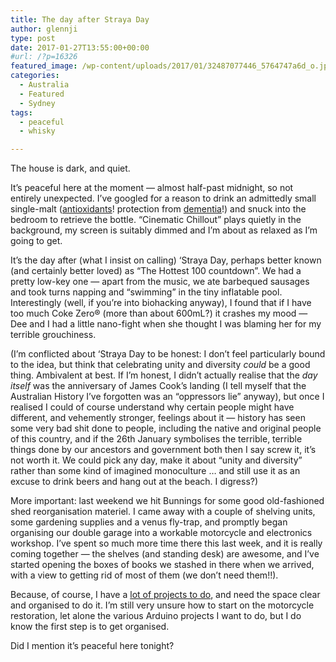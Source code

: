 ```yaml
---
title: The day after Straya Day
author: glennji
type: post
date: 2017-01-27T13:55:00+00:00
#url: /?p=16326
featured_image: /wp-content/uploads/2017/01/32487077446_5764747a6d_o.jpg
categories:
  - Australia
  - Featured
  - Sydney
tags:
  - peaceful
  - whisky

---
```

The house is dark, and quiet.
  
It’s peaceful here at the moment — almost half-past midnight, so not entirely unexpected. I’ve googled for a reason to drink an admittedly small single-malt ([antioxidants][1]! protection from [dementia][2]!) and snuck into the bedroom to retrieve the bottle. “Cinematic Chillout” plays quietly in the background, my screen is suitably dimmed and I’m about as relaxed as I’m going to get.
  
It’s the day after (what I insist on calling) ‘Straya Day, perhaps better known (and certainly better loved) as “The Hottest 100 countdown”. We had a pretty low-key one — apart from the music, we ate barbequed sausages and took turns napping and “swimming” in the tiny inflatable pool. Interestingly (well, if you’re into biohacking anyway), I found that if I have too much Coke Zero® (more than about 600mL?) it crashes my mood — Dee and I had a little nano-fight when she thought I was blaming her for my terrible grouchiness.
  
(I’m conflicted about ‘Straya Day to be honest: I don’t feel particularly bound to the idea, but think that celebrating unity and diversity _could_ be a good thing. Ambivalent at best. If I’m honest, I didn’t actually realise that the _day itself_ was the anniversary of James Cook’s landing (I tell myself that the Australian History I’ve forgotten was an “oppressors lie” anyway), but once I realised I could of course understand why certain people might have different, and vehemently stronger, feelings about it — history has seen some very bad shit done to people, including the native and original people of this country, and if the 26th January symbolises the terrible, terrible things done by our ancestors and government both then I say screw it, it’s not worth it. We could pick any day, make it about “unity and diversity” rather than some kind of imagined monoculture … and still use it as an excuse to drink beers and hang out at the beach. I digress?)
  
More important: last weekend we hit Bunnings for some good old-fashioned shed reorganisation materiel. I came away with a couple of shelving units, some gardening supplies and a venus fly-trap, and promptly began organising our double garage into a workable motorcycle and electronics workshop. I’ve spent so much more time there this last week, and it is really coming together — the shelves (and standing desk) are awesome, and I’ve started opening the boxes of books we stashed in there when we arrived, with a view to getting rid of most of them (we don’t need them!!).
  
Because, of course, I have a [lot of projects to do][3], and need the space clear and organised to do it. I’m still very unsure how to start on the motorcycle restoration, let alone the various Arduino projects I want to do, but I do know the first step is to get organised.
  
Did I mention it’s peaceful here tonight?

 [1]: https://www.ncbi.nlm.nih.gov/pubmed/9805220
 [2]: http://www.ncbi.nlm.nih.gov/pubmed/12636463
 [3]: /projects/
